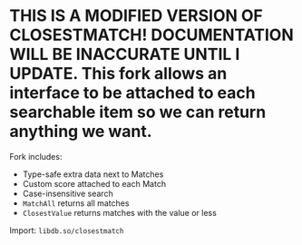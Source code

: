 # THIS IS A MODIFIED VERSION OF CLOSESTMATCH!  DOCUMENTATION WILL BE INACCURATE UNTIL I UPDATE.  This fork allows an interface to be attached to each searchable item so we can return anything we want.

Fork includes:

- Type-safe extra data next to Matches
- Custom score attached to each Match
- Case-insensitive search
- `MatchAll` returns all matches
- `ClosestValue` returns matches with the value or less

Import: `libdb.so/closestmatch`
